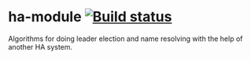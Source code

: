 # ha-module [![Build status](https://ci.appveyor.com/api/projects/status/37ngnmo4eibw42rg/branch/develop?svg=true)](https://ci.appveyor.com/project/amat27/ha-module/branch/develop)
Algorithms for doing leader election and name resolving with the help of another HA system.
